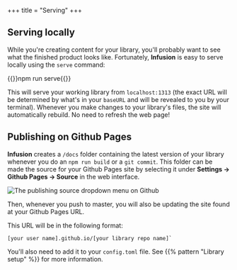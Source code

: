 +++
title = "Serving"
+++

## Serving locally

While you're creating content for your library, you'll probably want to see what the finished product looks like. Fortunately, **Infusion** is easy to serve locally using the `serve` command:

{{<cmd>}}npm run serve{{</cmd>}}

This will serve your working library from `localhost:1313` (the exact URL will be determined by what's in your `baseURL` and will be revealed to you by your terminal). Whenever you make changes to your library's files, the site will automatically rebuild. No need to refresh the web page!

## Publishing on Github Pages

**Infusion** creates a `/docs` folder containing the latest version of your library whenever you do an `npm run build` or a `git commit`. This folder can be made the source for your Github Pages site by selecting it under  **Settings → Github Pages → Source** in the web interface.

![The publishing source dropdown menu on Github](/images/serve_from_docs.png)

Then, whenever you push to master, you will also be updating the site found at your Github Pages URL.

This URL will be in the following format:

```
[your user name].github.io/[your library repo name]`
```

You'll also need to add it to your `config.toml` file. See {{% pattern "Library setup" %}} for more information.
